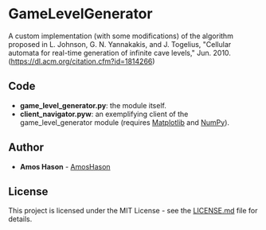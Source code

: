 # GameLevelGenerator

A custom implementation (with some modifications) of the algorithm proposed in L. Johnson, G. N. Yannakakis, and J. Togelius, "Cellular automata for real-time generation of infinite cave levels," Jun. 2010. (https://dl.acm.org/citation.cfm?id=1814266)

## Code

* **game_level_generator.py**: the module itself.
* **client_navigator.pyw**: an exemplifying client of the game_level_generator module (requires [Matplotlib](https://matplotlib.org/) and [NumPy](http://www.numpy.org/)).

## Author

* **Amos Hason** - [AmosHason](https://github.com/AmosHason/)

## License

This project is licensed under the MIT License - see the [LICENSE.md](LICENSE.md) file for details.
